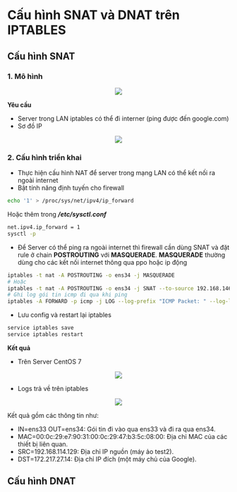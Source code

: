 # Cấu hình SNAT và DNAT trên IPTABLES
## Cấu hình SNAT
### 1. Mô hình

<div style="text-align: center;">
    <img src="https://imgur.com/v67wAYx.jpg">
</div>

 **Yêu cầu**
-  Server trong LAN iptables có thể đi interner (ping được đến google.com)
- Sơ đồ IP 
<div style="text-align: center;">
    <img src="https://imgur.com/MuFVCMl.jpg">
</div>

### 2. Cấu hình triển khai
- Thực hiện cấu hình NAT để server trong mạng LAN có thể kết nối ra ngoài internet
- Bật tính năng định tuyến cho firewall
```sh
echo '1' > /proc/sys/net/ipv4/ip_forward
```
Hoặc thêm trong ***/etc/sysctl.conf***
```sh
net.ipv4.ip_forward = 1
sysctl -p
```
- Để Server có thể ping ra ngoài internet thì firewall cần dùng SNAT và đặt rule ở chain **POSTROUTING** với **MASQUERADE**. **MASQUERADE** thường dùng cho các kết nối internet thông qua ppo hoặc ip động
```sh
iptables -t nat -A POSTROUTING -o ens34 -j MASQUERADE
# Hoặc 
iptables -t nat -A POSTROUTING -o ens34 -j SNAT --to-source 192.168.146.214
# Ghi log gói tin icmp đi qua khi ping 
iptables -A FORWARD -p icmp -j LOG --log-prefix "ICMP Packet: " --log-level 4
```
- Lưu config và restart lại iptables
```sh
service iptables save
service iptables restart
```
**Kết quả**
- Trên Server CentOS 7
<div style="text-align: center;">
    <img src="https://imgur.com/AmCW5bf.jpg">
</div>

- Logs trả về trên iptables

<div style="text-align: center;">
    <img src="https://imgur.com/uNeWLWq.jpg">
</div>

Kết quả gồm các thông tin như:
- IN=ens33 OUT=ens34: Gói tin đi vào qua ens33 và đi ra qua ens34.
- MAC=00:0c:29:e7:90:31:00:0c:29:47:b3:5c:08:00: Địa chỉ MAC của các thiết bị liên quan.
- SRC=192.168.114.129: Địa chỉ IP nguồn (máy ảo test2).
- DST=172.217.27.14: Địa chỉ IP đích (một máy chủ của Google).

## Cấu hình DNAT